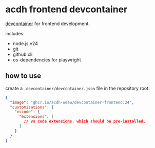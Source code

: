 # acdh frontend devcontainer

[devcontainer](https://containers.dev/) for frontend development.

includes:

- node.js v24
- git
- github cli
- os-dependencies for playwright

## how to use

create a `.devcontainer/devcontainer.json` file in the repository root:

```json
{
  "image": "ghcr.io/acdh-oeaw/devcontainer-frontend:24",
  "customizations": {
    "vscode": {
      "extensions": [
        // vs code extensions, which should be pre-installed.
      ]
    }
  }
}
```
